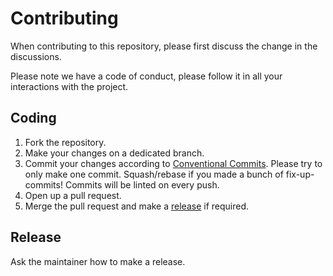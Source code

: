 # Contributing

When contributing to this repository, please first discuss the change in the
discussions.

Please note we have a code of conduct, please follow it in all your interactions
with the project.

## Coding

1. Fork the repository.
2. Make your changes on a dedicated branch.
3. Commit your changes according
   to [Conventional Commits](https://www.conventionalcommits.org/en/v1.0.0).
   Please try to only make one commit. Squash/rebase if you made a bunch of
   fix-up-commits! Commits will be linted on every push.
4. Open up a pull request.
5. Merge the pull request and make a [release](#release) if required.

## Release

Ask the maintainer how to make a release.
